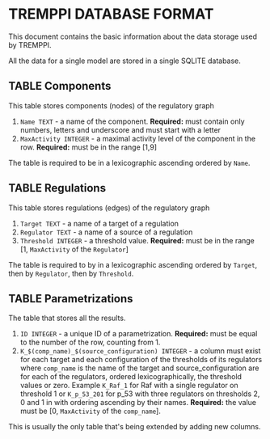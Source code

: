 TREMPPI DATABASE FORMAT
=======================

This document contains the basic information about the data storage used by TREMPPI.

All the data for a single model are stored in a single SQLITE database.

TABLE Components
----------------
This table stores components (nodes) of the regulatory graph

1. `Name TEXT` - a name of the component. **Required:** must contain only numbers, letters and underscore and must start with a letter
2. `MaxActivity INTEGER` - a maximal activity level of the component in the row. **Required:** must be in the range [1,9]

The table is required to be in a lexicographic ascending ordered by `Name`.

TABLE Regulations
-----------------
This table stores regulations (edges) of the regulatory graph

1. `Target TEXT` - a name of a target of a regulation
2. `Regulator TEXT` - a name of a source of a regulation
3. `Threshold INTEGER` - a threshold value. **Required:** must be in the range  [1, `MaxActivity` of the `Regulator`]

The table is required to by in a lexicographic ascending ordered by `Target`, then by `Regulator`, then by `Threshold`.

TABLE Parametrizations
----------------------
The table that stores all the results. 

1. `ID INTEGER` - a unique ID of a parametrization. **Required:** must be equal to the number of the row, counting from 1.
2. `K_$(comp_name)_$(source_configuration) INTEGER` - a column must exist for each target and each configuration of the thresholds of its regulators where `comp_name` is the name of the target and source_configuration are for each of the regulators, ordered lexicographically, the threshold values or zero. Example `K_Raf_1` for Raf with a single regulator on threshold 1 or  `K_p_53_201` for p_53 with three regulators on thresholds 2, 0 and 1 in with ordering ascending by their names. **Required:** the value must be [0, `MaxActivity` of the `comp_name`].

This is usually the only table that's being extended by adding new columns.